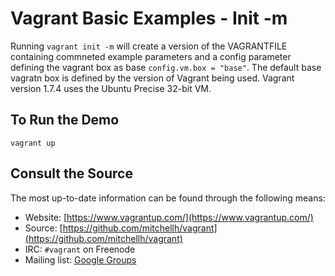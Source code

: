 # Vagrant Basic Examples - Init -m

Running `vagrant init -m` will create a version of the VAGRANTFILE containing commneted example parameters and a config parameter defining the vagrant box as base `config.vm.box = "base"`. The default base vagratn box is defined by the version of Vagrant being used. Vagrant version 1.7.4 uses the Ubuntu Precise 32-bit VM.

## To Run the Demo
```
vagrant up
```

## Consult the Source
The most up-to-date information can be found through the following means:

* Website: [https://www.vagrantup.com/](https://www.vagrantup.com/)
* Source: [https://github.com/mitchellh/vagrant](https://github.com/mitchellh/vagrant)
* IRC: `#vagrant` on Freenode
* Mailing list: [Google Groups](https://groups.google.com/group/vagrant-up)
